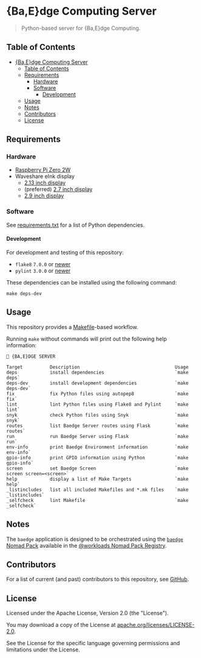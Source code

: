 # {Ba,E}dge Computing Server

> Python-based server for {Ba,E}dge Computing.

## Table of Contents

<!-- TOC -->
* [{Ba,E}dge Computing Server](#baedge-computing-server)
  * [Table of Contents](#table-of-contents)
  * [Requirements](#requirements)
    * [Hardware](#hardware)
    * [Software](#software)
      * [Development](#development)
  * [Usage](#usage)
  * [Notes](#notes)
  * [Contributors](#contributors)
  * [License](#license)
<!-- TOC -->

## Requirements

### Hardware

- [Raspberry Pi Zero 2W](https://www.raspberrypi.org/products/raspberry-pi-zero-2-w/)
- Waveshare eInk display
  - [2.13 inch display](https://www.waveshare.com/wiki/2.13inch_e-Paper_HAT_(B))
  - (preferred) [2.7 inch display](https://www.waveshare.com/wiki/2.7inch_e-Paper_HAT_(B))
  - [2.9 inch display](https://www.waveshare.com/wiki/2.9inch_e-Paper_Module_(B))

### Software

See [requirements.txt](./requirements.txt) for a list of Python dependencies.

#### Development

For development and testing of this repository:

- `flake8` `7.0.0` or [newer](https://pypi.org/project/flake8/)
- `pylint` `3.0.0` or [newer](https://pypi.org/project/pylint/)

These dependencies can be installed using the following command:

```shell
make deps-dev
```

## Usage

This repository provides a [Makefile](./Makefile)-based workflow.

Running `make` without commands will print out the following help information:

```text
🎫 {BA,E}DGE SERVER

Target          Description                                   Usage
deps            install dependencies                          `make deps`
deps-dev        install development dependencies              `make deps-dev`
fix             fix Python files using autopep8               `make fix`
lint            lint Python files using Flake8 and Pylint     `make lint`
snyk            check Python files using Snyk                 `make snyk`
routes          list Baedge Server routes using Flask         `make routes`
run             run Baedge Server using Flask                 `make run`
env-info        print Baedge Environment information          `make env-info`
gpio-info       print GPIO information using Python           `make gpio-info`
screen          set Baedge Screen                             `make screen screen=<screen>`
help            display a list of Make Targets                `make help`
_listincludes   list all included Makefiles and *.mk files    `make _listincludes`
_selfcheck      lint Makefile                                 `make _selfcheck`
```

## Notes

The `baedge` application is designed to be orchestrated using the [`baedge` Nomad Pack](https://github.com/workloads/nomad-pack-registry/tree/main/packs/baedge) available in the [@workloads Nomad Pack Registry](https://github.com/workloads/nomad-pack-registry).

## Contributors

For a list of current (and past) contributors to this repository, see [GitHub](https://github.com/workloads/baedge-server/graphs/contributors).

## License

Licensed under the Apache License, Version 2.0 (the "License").

You may download a copy of the License at [apache.org/licenses/LICENSE-2.0](http://www.apache.org/licenses/LICENSE-2.0).

See the License for the specific language governing permissions and limitations under the License.
